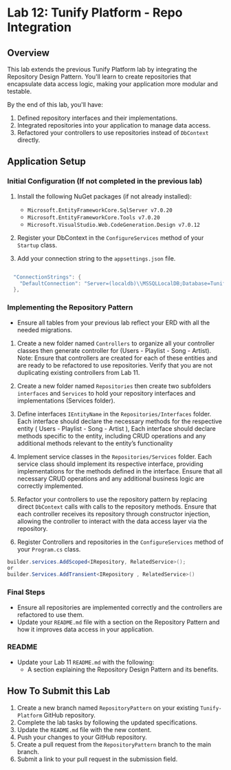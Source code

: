# Lab 12: Tunify Platform - Repo Integration

## Overview

This lab extends the previous Tunify Platform lab by integrating the Repository Design Pattern. You'll learn to create repositories that encapsulate data access logic, making your application more modular and testable.

By the end of this lab, you'll have:
1. Defined repository interfaces and their implementations.
2. Integrated repositories into your application to manage data access.
3. Refactored your controllers to use repositories instead of `DbContext` directly.

## Application Setup

### Initial Configuration (If not completed in the previous lab)

1. Install the following NuGet packages (if not already installed):
   - `Microsoft.EntityFrameworkCore.SqlServer v7.0.20`
   - `Microsoft.EntityFrameworkCore.Tools v7.0.20`
   - `Microsoft.VisualStudio.Web.CodeGeneration.Design v7.0.12`

2. Register your DbContext in the `ConfigureServices` method of your `Startup` class.

3. Add your connection string to the `appsettings.json` file.
```csharp

  "ConnectionStrings": {
    "DefaultConnection": "Server=(localdb)\\MSSQLLocalDB;Database=TunifyDB;Trusted_Connection=true;TrustServerCertificate=True;MultipleActiveResultSets=true"
  },
```

### Implementing the Repository Pattern
- Ensure all tables from your previous lab reflect your ERD with all the needed migrations.

1. Create a new folder named `Controllers` to organize all your controller classes then generate controller for (Users - Playlist - Song - Artist).
Note: Ensure that controllers are created for each of these entities and are ready to be refactored to use repositories. Verify that you are not duplicating existing controllers from Lab 11.

2. Create a new folder named `Repositories` then create two subfolders `interfaces` and `Services` to hold your repository interfaces and implementations (Services folder).

3. Define interfaces `IEntityName` in the `Repositories/Interfaces` folder. Each interface should declare the necessary methods for the respective entity ( Users - Playlist - Song - Artist ), Each interface should declare methods specific to the entity, including CRUD operations and any additional methods relevant to the entity’s functionality

4. Implement service classes in the `Repositories/Services` folder. Each service class should implement its respective interface, providing implementations for the methods defined in the interface. Ensure that all necessary CRUD operations and any additional business logic are correctly implemented.

5. Refactor your controllers to use the repository pattern by replacing direct `DbContext` calls with calls to the repository methods. Ensure that each controller receives its repository through constructor injection, allowing the controller to interact with the data access layer via the repository.

6. Register Controllers and repositories in the `ConfigureServices` method of your `Program.cs` class.

```csharp
builder.services.AddScoped<IRepository, RelatedService>();
or 
builder.Services.AddTransient<IRepository , RelatedService>()
```
### Final Steps
- Ensure all repositories are implemented correctly and the controllers are refactored to use them.
- Update your `README.md` file with a section on the Repository Pattern and how it improves data access in your application.

### README
- Update your Lab 11 `README.md` with the following:
  - A section explaining the Repository Design Pattern and its benefits.

## How To Submit this Lab
1. Create a new branch named `RepositoryPattern` on your existing `Tunify-Platform` GitHub repository.
2. Complete the lab tasks by following the updated specifications.
3. Update the `README.md` file with the new content.
4. Push your changes to your GitHub repository.
5. Create a pull request from the `RepositoryPattern` branch to the main branch.
6. Submit a link to your pull request in the submission field.
